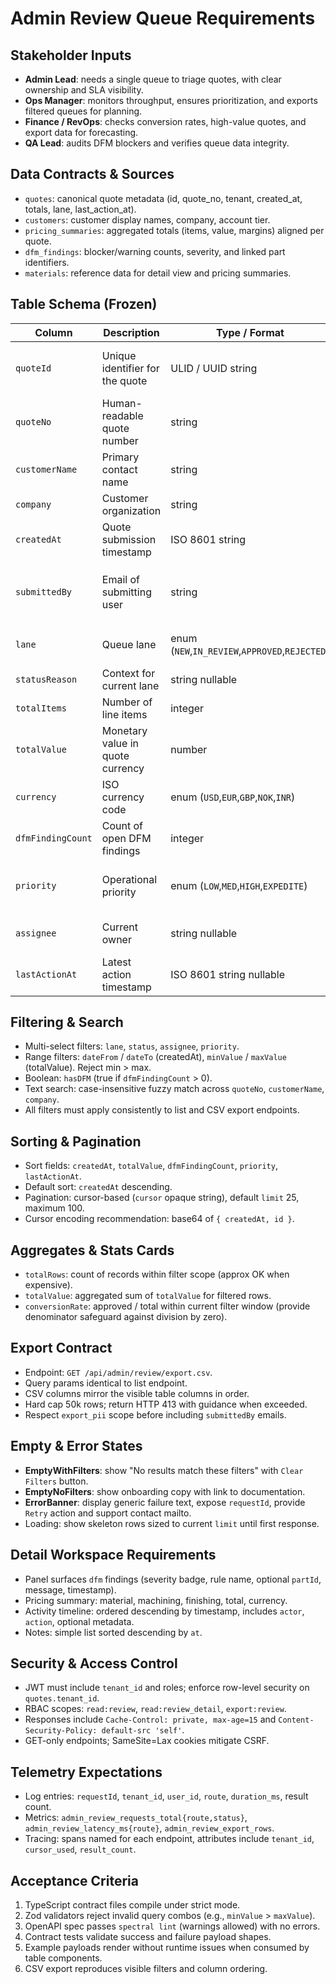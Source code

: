 # Admin Review Queue Requirements

## Stakeholder Inputs
- **Admin Lead**: needs a single queue to triage quotes, with clear ownership and SLA visibility.
- **Ops Manager**: monitors throughput, ensures prioritization, and exports filtered queues for planning.
- **Finance / RevOps**: checks conversion rates, high-value quotes, and export data for forecasting.
- **QA Lead**: audits DFM blockers and verifies queue data integrity.

## Data Contracts & Sources
- `quotes`: canonical quote metadata (id, quote_no, tenant, created_at, totals, lane, last_action_at).
- `customers`: customer display names, company, account tier.
- `pricing_summaries`: aggregated totals (items, value, margins) aligned per quote.
- `dfm_findings`: blocker/warning counts, severity, and linked part identifiers.
- `materials`: reference data for detail view and pricing summaries.

## Table Schema (Frozen)
| Column              | Description                                                 | Type / Format                | Notes |
|---------------------|-------------------------------------------------------------|------------------------------|-------|
| `quoteId`           | Unique identifier for the quote                             | ULID / UUID string           | Primary key used for detail fetch |
| `quoteNo`           | Human-readable quote number                                 | string                       | Searchable |
| `customerName`      | Primary contact name                                        | string                       | Search & CSV |
| `company`           | Customer organization                                       | string                       | Search & CSV |
| `createdAt`         | Quote submission timestamp                                  | ISO 8601 string              | Sortable |
| `submittedBy`       | Email of submitting user                                    | string                       | Mask in CSV unless `export_pii` scope |
| `lane`              | Queue lane                                                  | enum (`NEW`,`IN_REVIEW`,`APPROVED`,`REJECTED`) | Surface color badges |
| `statusReason`      | Context for current lane                                    | string nullable              | Hidden when null |
| `totalItems`        | Number of line items                                        | integer                      | >= 0 |
| `totalValue`        | Monetary value in quote currency                            | number                       | Currency formatted |
| `currency`          | ISO currency code                                           | enum (`USD`,`EUR`,`GBP`,`NOK`,`INR`) | |
| `dfmFindingCount`   | Count of open DFM findings                                  | integer                      | Highlight when > 0 |
| `priority`          | Operational priority                                        | enum (`LOW`,`MED`,`HIGH`,`EXPEDITE`) | Drives default sort for expedite |
| `assignee`          | Current owner                                               | string nullable              | Editable via follow-on steps |
| `lastActionAt`      | Latest action timestamp                                     | ISO 8601 string nullable     | Secondary sort |

## Filtering & Search
- Multi-select filters: `lane`, `status`, `assignee`, `priority`.
- Range filters: `dateFrom` / `dateTo` (createdAt), `minValue` / `maxValue` (totalValue). Reject min > max.
- Boolean: `hasDFM` (true if `dfmFindingCount` > 0).
- Text search: case-insensitive fuzzy match across `quoteNo`, `customerName`, `company`.
- All filters must apply consistently to list and CSV export endpoints.

## Sorting & Pagination
- Sort fields: `createdAt`, `totalValue`, `dfmFindingCount`, `priority`, `lastActionAt`.
- Default sort: `createdAt` descending.
- Pagination: cursor-based (`cursor` opaque string), default `limit` 25, maximum 100.
- Cursor encoding recommendation: base64 of `{ createdAt, id }`.

## Aggregates & Stats Cards
- `totalRows`: count of records within filter scope (approx OK when expensive).
- `totalValue`: aggregated sum of `totalValue` for filtered rows.
- `conversionRate`: approved / total within current filter window (provide denominator safeguard against division by zero).

## Export Contract
- Endpoint: `GET /api/admin/review/export.csv`.
- Query params identical to list endpoint.
- CSV columns mirror the visible table columns in order.
- Hard cap 50k rows; return HTTP 413 with guidance when exceeded.
- Respect `export_pii` scope before including `submittedBy` emails.

## Empty & Error States
- **EmptyWithFilters**: show "No results match these filters" with `Clear Filters` button.
- **EmptyNoFilters**: show onboarding copy with link to documentation.
- **ErrorBanner**: display generic failure text, expose `requestId`, provide `Retry` action and support contact mailto.
- Loading: show skeleton rows sized to current `limit` until first response.

## Detail Workspace Requirements
- Panel surfaces `dfm` findings (severity badge, rule name, optional `partId`, message, timestamp).
- Pricing summary: material, machining, finishing, total, currency.
- Activity timeline: ordered descending by timestamp, includes `actor`, `action`, optional metadata.
- Notes: simple list sorted descending by `at`.

## Security & Access Control
- JWT must include `tenant_id` and roles; enforce row-level security on `quotes.tenant_id`.
- RBAC scopes: `read:review`, `read:review_detail`, `export:review`.
- Responses include `Cache-Control: private, max-age=15` and `Content-Security-Policy: default-src 'self'`.
- GET-only endpoints; SameSite=Lax cookies mitigate CSRF.

## Telemetry Expectations
- Log entries: `requestId`, `tenant_id`, `user_id`, `route`, `duration_ms`, result count.
- Metrics: `admin_review_requests_total{route,status}`, `admin_review_latency_ms{route}`, `admin_review_export_rows`.
- Tracing: spans named for each endpoint, attributes include `tenant_id`, `cursor_used`, `result_count`.

## Acceptance Criteria
1. TypeScript contract files compile under strict mode.
2. Zod validators reject invalid query combos (e.g., `minValue` > `maxValue`).
3. OpenAPI spec passes `spectral lint` (warnings allowed) with no errors.
4. Contract tests validate success and failure payload shapes.
5. Example payloads render without runtime issues when consumed by table components.
6. CSV export reproduces visible filters and column ordering.
